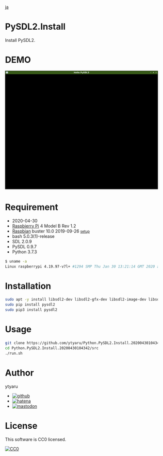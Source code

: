 [ja](./README.ja.md)

# PySDL2.Install

Install PySDL2.

# DEMO

![demo](doc/demo.png)

# Requirement

* <time datetime="2020-04-30T10:43:31+0900">2020-04-30</time>
* [Raspbierry Pi](https://ja.wikipedia.org/wiki/Raspberry_Pi) 4 Model B Rev 1.2
* [Raspbian](https://ja.wikipedia.org/wiki/Raspbian) buster 10.0 2019-09-26 <small>[setup](http://ytyaru.hatenablog.com/entry/2019/12/25/222222)</small>
* bash 5.0.3(1)-release
* SDL 2.0.9
* PySDL 0.9.7
* Python 3.7.3

```sh
$ uname -a
Linux raspberrypi 4.19.97-v7l+ #1294 SMP Thu Jan 30 13:21:14 GMT 2020 armv7l GNU/Linux
```

# Installation

```sh
sudo apt -y install libsdl2-dev libsdl2-gfx-dev libsdl2-image-dev libsdl2-mixer-dev libsdl2-ttf-dev libfreetype6 libfreetype6-dev
sudo pip install pysdl2
sudo pip3 install pysdl2
```

# Usage

```sh
git clone https://github.com/ytyaru/Python.PySDL2.Install.20200430104342
cd Python.PySDL2.Install.20200430104342/src
./run.sh
```

# Author

ytyaru

* [![github](http://www.google.com/s2/favicons?domain=github.com)](https://github.com/ytyaru "github")
* [![hatena](http://www.google.com/s2/favicons?domain=www.hatena.ne.jp)](http://ytyaru.hatenablog.com/ytyaru "hatena")
* [![mastodon](http://www.google.com/s2/favicons?domain=mstdn.jp)](https://mstdn.jp/web/accounts/233143 "mastdon")

# License

This software is CC0 licensed.

[![CC0](http://i.creativecommons.org/p/zero/1.0/88x31.png "CC0")](http://creativecommons.org/publicdomain/zero/1.0/deed.en)

